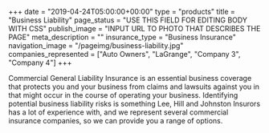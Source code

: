 +++
date = "2019-04-24T05:00:00+00:00"
type = "products"
title = "Business Liability"
page_status = "USE THIS FIELD FOR EDITING BODY WITH CSS"
publish_image = "INPUT URL TO PHOTO THAT DESCRIBES THE PAGE"
meta_description = ""
insurance_type = "Business Insurance"
navigation_image = "/pageimg/business-liability.jpg"
companies_represented = ["Auto Owners", "LaGrange", "Company 3", "Company 4"]
+++

Commercial General Liability Insurance is an essential business coverage that protects you and your business from claims and lawsuits against you in that might occur in the course of operating your business. Identifying potential business liability risks is something Lee, Hill and Johnston Insurors has a lot of experience with, and we represent several commercial insurance companies, so we can provide you a range of options. 